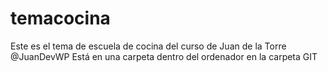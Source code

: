 # temacocina
Este es el tema de escuela de cocina del curso de Juan de la Torre @JuanDevWP
Está en una carpeta dentro del ordenador en la carpeta GIT
